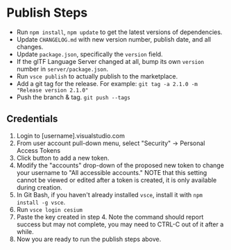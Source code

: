 # Publish Steps

* Run `npm install`, `npm update` to get the latest versions of dependencies.
* Update `CHANGELOG.md` with new version number, publish date, and all changes.
* Update `package.json`, specifically the `version` field.
* If the glTF Language Server changed at all, bump its own `version` number in `server/package.json`.
* Run `vsce publish` to actually publish to the marketplace.
* Add a git tag for the release.  For example: `git tag -a 2.1.0 -m "Release version 2.1.0"`
* Push the branch & tag. `git push --tags`

## Credentials

1. Login to [username].visualstudio.com
2. From user account pull-down menu, select "Security" -> Personal Access Tokens
3. Click button to add a new token.
4. Modify the "accounts" drop-down of the proposed new token to change your username to "All accessible accounts."  NOTE that this setting cannot be viewed or edited after a token is created, it is only available during creation.
5. In Git Bash, if you haven't already installed `vsce`, install it with `npm install -g vsce`.
6. Run `vsce login cesium`
7. Paste the key created in step 4.  Note the command should report success but may not complete, you may need to CTRL-C out of it after a while.
8. Now you are ready to run the publish steps above.
